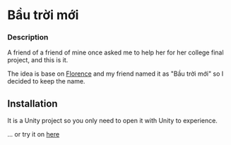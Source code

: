 # Bầu trời mới

### Description

A friend of a friend of mine once asked me to help her for her college final project, and this is it.

The idea is base on [Florence](https://store.steampowered.com/app/1102130/Florence/) and my friend named it as "Bầu trời mới" so I decided to keep the name.

## Installation

It is a Unity project so you only need to open it with Unity to experience.

... or try it on [here](https://play.unity.com/en/games/13f10b7b-ae70-4754-9a88-80862e6b706b/ver-1)
